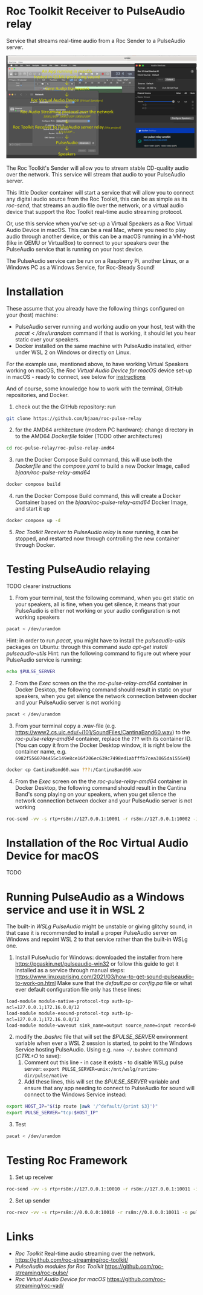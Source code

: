 # Roc Toolkit Receiver to PulseAudio relay
Service that streams real-time audio from a Roc Sender to a PulseAudio server.

![roc-pulse-relay overview](https://github.com/bjaan/roc-pulse-relay/blob/main/main.png?raw=true)

The Roc Toolkit's Sender will allow you to stream stable CD-quality audio over the network. This service will stream that audio to your PulseAudio server.

This little Docker container will start a service that will allow you to connect any digital audio source from the Roc Toolkit, this can be as simple as its *roc-send*, that streams an audio file over the network, or a virtual audio device that support the Roc Toolkit real-time audio streaming protocol.

Or, use this service when you've set-up a Virtual Speakers as a Roc Virtual Audio Device in macOS. This can be a real Mac, where you need to play audio through another device, or this can be a macOS running in a VM-host (like in QEMU or VirtualBox) to connect to your speakers over the PulseAudio service that is running on your host device.  

The PulseAudio service can be run on a Raspberry Pi, another Linux, or a Windows PC as a Windows Service, for Roc-Steady Sound!

# Installation

These assume that you already have the following things configured on your (host) machine:
* PulseAudio server running and working audio on your host, test with the _pacat < /dev/urandom_ command if that is working, it should let you hear static over your speakers.
* Docker installed on the same machine with PulseAudio installed, either under WSL 2 on Windows or directly on Linux.

For the example use, mentioned above, to have working Virtual Speakers working on macOS, the _Roc Virtual Audio Device for macOS_ device set-up in macOS - ready to connect, see below for [instructions](#-Installation-of-the-Roc-Virtual-Audio-Device-for-macOS)

And of course, some knowledge how to work with the terminal, GitHub repositories, and Docker.

1. check out the the GitHub repository: run
```sh
git clone https://github.com/bjaan/roc-pulse-relay
```
2. for the AMD64 architecture (modern PC hardware): change directory in to the AMD64 _Dockerfile_ folder (TODO other architectures)
```sh
cd roc-pulse-relay/roc-pulse-relay-amd64
```
3. run the Docker Compose Build command, this will use both the  _Dockerfile_ and the _compose.yaml_ to build a new Docker Image, called _bjaan/roc-pulse-relay-amd64_
```sh
docker compose build
```
4. run the Docker Compose Build command, this will create a Docker Container based on the _bjaan/roc-pulse-relay-amd64_ Docker Image, and start it up
```sh
docker compose up -d
```
5. _Roc Toolkit Receiver to PulseAudio relay_ is now running, it can be stopped, and restarted now through controlling the new container through Docker.

# Testing PulseAudio relaying

TODO clearer instructions

1. From your terminal, test the following command, when you get static on your speakers, all is fine, when you get silence, it means that your PulseAudio is either not working or your audio configuration is not working speakers
```sh
pacat < /dev/urandom
```
Hint: in order to run _pacat_, you might have to install the _pulseaudio-utils_ packages on Ubuntu: through this command _sudo apt-get install pulseaudio-utils_
Hint: run the following command to figure out where your PulseAudio service is running:
```sh
echo $PULSE_SERVER
```

2. From the _Exec_ screen on the the _roc-pulse-relay-amd64_ container in Docker Desktop, the following command should result in static on your speakers, when you get silence the network connection between docker and your PulseAudio server is not working
```sh
pacat < /dev/urandom
```

3. From your terminal copy a .wav-file (e.g. https://www2.cs.uic.edu/~i101/SoundFiles/CantinaBand60.wav) to the _roc-pulse-relay-amd64_ container, replace the `???` with its container ID. (You can copy it from the Docker Desktop window, it is right below the container name, e.g. `6982f5560704455c149e8ce16f206ec639c7498ed1abfffb7cea3065da1556e9`)

```sh
docker cp CantinaBand60.wav ???:/CantinaBand60.wav
```

4. From the _Exec_ screen on the the _roc-pulse-relay-amd64_ container in Docker Desktop, the following command should result in the Cantina Band's song playing on your speakers, when you get silence the network connection between docker and your PulseAudio server is not working

```sh
roc-send -vv -s rtp+rs8m://127.0.0.1:10001 -r rs8m://127.0.0.1:10002 -i file:CantinaBand60.wav
```
# Installation of the Roc Virtual Audio Device for macOS

TODO

# Running PulseAudio as a Windows service and use it in WSL 2

The built-in _WSLg PulseAudio_ might be unstable or giving glitchy sound, in that case it is recommended to install a proper PulseAudio server on Windows and repoint WSL 2 to that service rather than the built-in WSLg one.

1. Install PulseAudio for Windows: downloaded the installer from here https://pgaskin.net/pulseaudio-win32 or follow this guide to get it installed as a service through manual steps: https://www.linuxuprising.com/2021/03/how-to-get-sound-pulseaudio-to-work-on.html
Make sure that the _default.pa_ or _config.pa_ file or what ever default configuration file only has these lines:
```
load-module module-native-protocol-tcp auth-ip-acl=127.0.0.1;172.16.0.0/12
load-module module-esound-protocol-tcp auth-ip-acl=127.0.0.1;172.16.0.0/12
load-module module-waveout sink_name=output source_name=input record=0
```

2. modify the _.bashrc_ file that will set the _$PULSE_SERVER_ environment variable when ever a WSL 2 session is started, to point to the Windows Service hosting PulseAudio. Using e.g. `nano ~/.bashrc` command (_CTRL+O_ to save):
	1. Comment out this line - in case it exists - to disable WSLg pulse server: `export PULSE_SERVER=unix:/mnt/wslg/runtime-dir/pulse/native`
	2. Add these lines, this will set the  _$PULSE_SERVER_ variable and ensure that any app needing to connect to PulseAudio for sound will connect to the Windows Service instead:
```sh
export HOST_IP="$(ip route |awk '/^default/{print $3}')"
export PULSE_SERVER="tcp:$HOST_IP"
```

3. Test
```sh
pacat < /dev/urandom
```

# Testing Roc Framework

1. Set up receiver
```sh
roc-send -vv -s rtp+rs8m://127.0.0.1:10010 -r rs8m://127.0.0.1:10011 -i file:CantinaBand60.wav
```
2. Set up sender
```sh
roc-recv -vv -s rtp+rs8m://0.0.0.0:10010 -r rs8m://0.0.0.0:10011 -o pulse://@DEFAULT_SINK@
```

# Links
* _Roc Toolkit_ Real-time audio streaming over the network. https://github.com/roc-streaming/roc-toolkit/
* _PulseAudio modules for Roc Toolkit_ https://github.com/roc-streaming/roc-pulse/
* _Roc Virtual Audio Device for macOS_ https://github.com/roc-streaming/roc-vad/